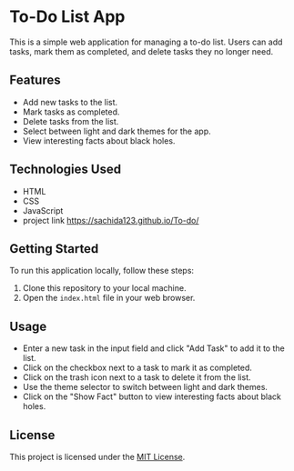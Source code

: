 # To-Do List App

This is a simple web application for managing a to-do list. Users can add tasks, mark them as completed, and delete tasks they no longer need.

## Features

- Add new tasks to the list.
- Mark tasks as completed.
- Delete tasks from the list.
- Select between light and dark themes for the app.
- View interesting facts about black holes.

## Technologies Used

- HTML
- CSS
- JavaScript
- project link https://sachida123.github.io/To-do/

## Getting Started

To run this application locally, follow these steps:

1. Clone this repository to your local machine.
2. Open the `index.html` file in your web browser.

## Usage

- Enter a new task in the input field and click "Add Task" to add it to the list.
- Click on the checkbox next to a task to mark it as completed.
- Click on the trash icon next to a task to delete it from the list.
- Use the theme selector to switch between light and dark themes.
- Click on the "Show Fact" button to view interesting facts about black holes.

## License

This project is licensed under the [MIT License](LICENSE).

